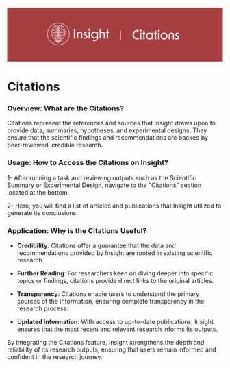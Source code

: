 ![](/_static/outputs/insight_citations.png)

# Citations

### Overview: What are the Citations?

Citations represent the references and sources that Insight draws upon to provide data, summaries, hypotheses, and experimental designs. They ensure that the scientific findings and recommendations are backed by peer-reviewed, credible research.

### Usage: How to Access the Citations on Insight?

1- After running a task and reviewing outputs such as the Scientific Summary or Experimental Design, navigate to the "Citations" section located at the bottom.

2- Here, you will find a list of articles and publications that Insight utilized to generate its conclusions.

### Application: Why is the Citations Useful?

- **Credibility**: Citations offer a guarantee that the data and recommendations provided by Insight are rooted in existing scientific research.

- **Further Reading**: For researchers keen on diving deeper into specific topics or findings, citations provide direct links to the original articles.

- **Transparency**: Citations enable users to understand the primary sources of the information, ensuring complete transparency in the research process.

- **Updated Information**: With access to up-to-date publications, Insight ensures that the most recent and relevant research informs its outputs.

By integrating the Citations feature, Insight strengthens the depth and reliability of its research outputs, ensuring that users remain informed and confident in the research journey.